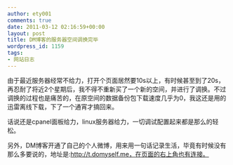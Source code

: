 ```yaml
---
author: ety001
comments: true
date: 2011-03-12 02:16:59+00:00
layout: post
title: DM博客的服务器空间调换完毕
wordpress_id: 1159
tags:
- 网站日志
---
```


由于最近服务器经常不给力，打开个页面居然要10s以上，有时候甚至到了20s，再忍耐了将近2个星期后，我不得不重新买了一个新的空间，并进行了调换。不过调换的过程也是痛苦的，在原空间的数据备份包下载速度几乎为0，我这还是用的迅雷离线下载，下了一个通宵才搞回来。

话说还是cpanel面板给力，linux服务器给力，一切调试配置起来都是那么的轻松。

另外，DM博客开通了自己的个人微博，用来用一句话记录生活，毕竟有时候没有那么多要说的，地址是:http://t.domyself.me，在页面的右上角也有连接。
